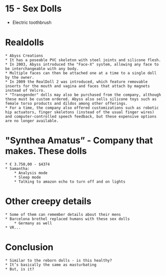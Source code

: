 15 - Sex Dolls
===
* Electric toothbrush

Realdolls
====
    * Abyss Creations
    * It has a poseable PVC skeleton with steel joints and silicone flesh.
    * In 2003, Abyss introduced the "Face-X" system, allowing any face to be interchangeable with any body.
    * Multiple faces can then be attached one at a time to a single doll by the owner.
    * In 2009 the RealDoll 2 was introduced, which feature removable inserts for the mouth and vagina and faces that attach by magnets instead of Velcro.
    * "Transgender" dolls may also be purchased from the company, although these must be custom ordered. Abyss also sells silicone toys such as female torso products and dildos among other offerings.
    * For a time, the company also offered customizations such as robotic hip actuators, finger skeletons (instead of the usual finger wires) and computer-controlled speech feedback, but these expensive options are no longer available.

"Synthea Amatus” - Company that makes. These dolls
====
    * € 3.750,00 - $4374
    * Samantha:
        * Analysis mode
        * Sleep mode
        * Talking to amazon echo to turn off and on lights
Other creepy details
====
    * Some of them can remember details about their mens
    * Barcelona brothel replaced humans with these sex dolls
        * Germany as well
    * VR...

Conclusion
====
    * Similar to the reborn dolls - is this healthy?
    * It’s basically the same as masturbating
    * But, is it?

